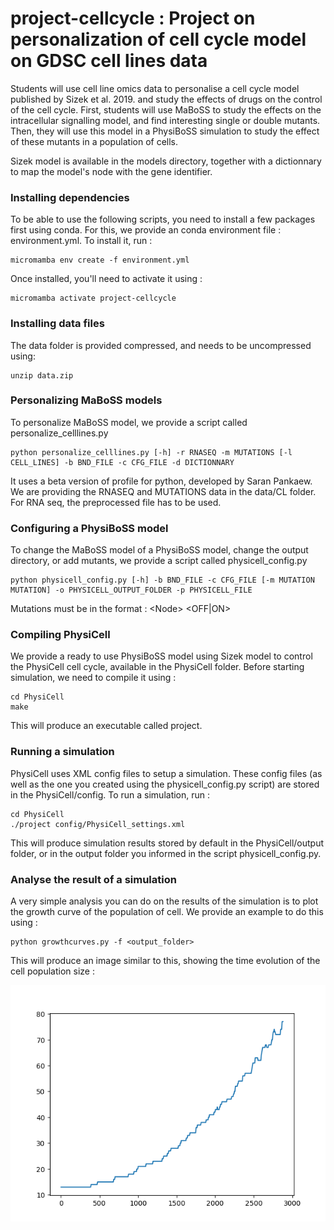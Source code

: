 # project-cellcycle : Project on personalization of cell cycle model on GDSC cell lines data

Students will use cell line omics data to personalise a cell cycle model published by Sizek et al. 2019. and study the effects of drugs on the control of the cell cycle. First, students will use MaBoSS to study the effects on the intracellular signalling model, and find interesting single or double mutants. Then, they will use this model in a PhysiBoSS simulation to study the effect of these mutants in a population of cells.

Sizek model is available in the models directory, together with a dictionnary to map the model's node with the gene identifier.

### Installing dependencies

To be able to use the following scripts, you need to install a few packages first using conda. For this, we provide an conda environment file : environment.yml. 
To install it, run : 

```
micromamba env create -f environment.yml
```

Once installed, you'll need to activate it using : 

```
micromamba activate project-cellcycle
```

### Installing data files

The data folder is provided compressed, and needs to be uncompressed using: 

```
unzip data.zip
```

### Personalizing MaBoSS models

To personalize MaBoSS model, we provide a script called personalize_celllines.py

```
python personalize_celllines.py [-h] -r RNASEQ -m MUTATIONS [-l CELL_LINES] -b BND_FILE -c CFG_FILE -d DICTIONNARY
```

It uses a beta version of profile for python, developed by Saran Pankaew.
We are providing the RNASEQ and MUTATIONS data in the data/CL folder. For RNA seq, the preprocessed file has to be used. 


### Configuring a PhysiBoSS model

To change the MaBoSS model of a PhysiBoSS model, change the output directory, or add mutants, we provide a script called physicell_config.py

```
python physicell_config.py [-h] -b BND_FILE -c CFG_FILE [-m MUTATION MUTATION] -o PHYSICELL_OUTPUT_FOLDER -p PHYSICELL_FILE
```

Mutations must be in the format : \<Node\> <OFF|ON>

### Compiling PhysiCell

We provide a ready to use PhysiBoSS model using Sizek model to control the PhysiCell cell cycle, available in the PhysiCell folder. 
Before starting simulation, we need to compile it using :  

```
cd PhysiCell
make
```

This will produce an executable called project.

### Running a simulation

PhysiCell uses XML config files to setup a simulation. These config files (as well as the one you created using the physicell_config.py script) are stored in the PhysiCell/config. 
To run a simulation, run : 

```
cd PhysiCell
./project config/PhysiCell_settings.xml
```

This will produce simulation results stored by default in the PhysiCell/output folder, or in the output folder you informed in the script physicell_config.py. 

### Analyse the result of a simulation

A very simple analysis you can do on the results of the simulation is to plot the growth curve of the population of cell. We provide an example to do this using : 

```
python growthcurves.py -f <output_folder>
```

This will produce an image similar to this, showing the time evolution of the cell population size : 

![growth](growth_curve.png)